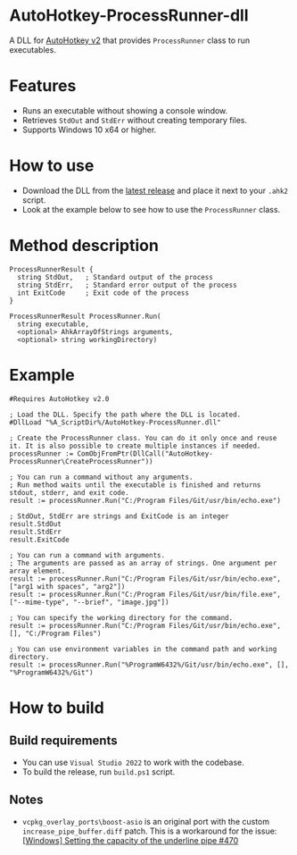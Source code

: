 # AutoHotkey-ProcessRunner-dll
A DLL for [AutoHotkey v2](https://www.autohotkey.com/) that provides `ProcessRunner` class to run executables.

# Features
* Runs an executable without showing a console window.
* Retrieves `StdOut` and `StdErr` without creating temporary files.
* Supports Windows 10 x64 or higher.

# How to use
* Download the DLL from the [latest release](https://github.com/PolarGoose/AutoHotkey-ProcessRunner-dll/releases) and place it next to your `.ahk2` script.
* Look at the example below to see how to use the `ProcessRunner` class.

# Method description
```
ProcessRunnerResult {
  string StdOut,   ; Standard output of the process
  string StdErr,   ; Standard error output of the process
  int ExitCode     ; Exit code of the process
}

ProcessRunnerResult ProcessRunner.Run(
  string executable,
  <optional> AhkArrayOfStrings arguments,
  <optional> string workingDirectory)
```

# Example
```ahk
#Requires AutoHotkey v2.0

; Load the DLL. Specify the path where the DLL is located.
#DllLoad "%A_ScriptDir%/AutoHotkey-ProcessRunner.dll"

; Create the ProcessRunner class. You can do it only once and reuse it. It is also possible to create multiple instances if needed.
processRunner := ComObjFromPtr(DllCall("AutoHotkey-ProcessRunner\CreateProcessRunner"))

; You can run a command without any arguments.
; Run method waits until the executable is finished and returns stdout, stderr, and exit code.
result := processRunner.Run("C:/Program Files/Git/usr/bin/echo.exe")

; StdOut, StdErr are strings and ExitCode is an integer
result.StdOut
result.StdErr
result.ExitCode

; You can run a command with arguments.
; The arguments are passed as an array of strings. One argument per array element.
result := processRunner.Run("C:/Program Files/Git/usr/bin/echo.exe", ["arg1 with spaces", "arg2"])
result := processRunner.Run("C:/Program Files/Git/usr/bin/file.exe", ["--mime-type", "--brief", "image.jpg"])

; You can specify the working directory for the command.
result := processRunner.Run("C:/Program Files/Git/usr/bin/echo.exe", [], "C:/Program Files")

; You can use environment variables in the command path and working directory.
result := processRunner.Run("%ProgramW6432%/Git/usr/bin/echo.exe", [], "%ProgramW6432%/Git")
```

# How to build
## Build requirements
* You can use `Visual Studio 2022` to work with the codebase.
* To build the release, run `build.ps1` script.

## Notes
* `vcpkg_overlay_ports\boost-asio` is an original port with the custom `increase_pipe_buffer.diff` patch. This is a workaround for the issue: [[Windows] Setting the capacity of the underline pipe #470
](https://github.com/boostorg/process/issues/470)
